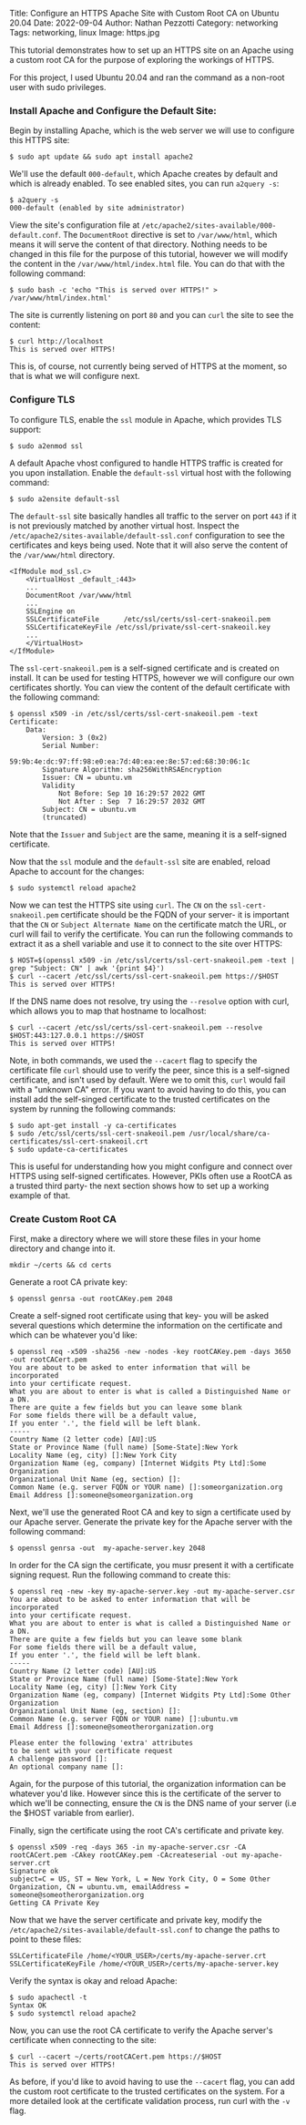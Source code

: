 Title: Configure an HTTPS Apache Site with Custom Root CA on Ubuntu 20.04
Date: 2022-09-04
Author: Nathan Pezzotti
Category: networking
Tags: networking, linux
Image: https.jpg

This tutorial demonstrates how to set up an HTTPS site on an Apache using a custom root CA for the purpose of exploring the workings of HTTPS.

For this project, I used Ubuntu 20.04 and ran the command as a non-root user with sudo privileges.

### Install Apache and Configure the Default Site:
Begin by installing Apache, which is the web server we will use to configure this HTTPS site:
```
$ sudo apt update && sudo apt install apache2
```
We'll use the default `000-default`, which Apache creates by default and which is already enabled. To see enabled sites, you can run `a2query -s`:
```
$ a2query -s
000-default (enabled by site administrator)
``` 
View the site's configuration file at `/etc/apache2/sites-available/000-default.conf`. The `DocumentRoot` directive is set to `/var/www/html`, which means it will serve the content of that directory. Nothing needs to be changed in this file for the purpose of this tutorial, however we will modify the content in the `/var/www/html/index.html` file. You can do that with the following command:
```
$ sudo bash -c 'echo "This is served over HTTPS!" > /var/www/html/index.html'
```
The site is currently listening on port `80` and you can `curl` the site to see the content:
```
$ curl http://localhost
This is served over HTTPS!
```
This is, of course, not currently being served of HTTPS at the moment, so that is what we will configure next. 

### Configure TLS

To configure TLS, enable the `ssl` module in Apache, which provides TLS support:
```
$ sudo a2enmod ssl
```
A default Apache vhost configured to handle HTTPS traffic is created for you upon installation. Enable the `default-ssl` virtual host with the following command:
```
$ sudo a2ensite default-ssl
```
The `default-ssl` site basically handles all traffic to the server on port `443` if it is not previously matched by another virtual host. Inspect the `/etc/apache2/sites-available/default-ssl.conf` configuration to see the certificates and keys being used. Note that it will also serve the content of the `/var/www/html` directory.
```
<IfModule mod_ssl.c>
    <VirtualHost _default_:443>
    ...
    DocumentRoot /var/www/html
    ...
    SSLEngine on
    SSLCertificateFile      /etc/ssl/certs/ssl-cert-snakeoil.pem
    SSLCertificateKeyFile /etc/ssl/private/ssl-cert-snakeoil.key
    ...
    </VirtualHost>
</IfModule>
```
The `ssl-cert-snakeoil.pem` is a self-signed certificate and is created on install. It can be used for testing HTTPS, however we will configure our own certificates shortly. You can view the content of the default certificate with the following command:
```
$ openssl x509 -in /etc/ssl/certs/ssl-cert-snakeoil.pem -text
Certificate:
    Data:
        Version: 3 (0x2)
        Serial Number:
            59:9b:4e:dc:97:ff:98:e0:ea:7d:40:ea:ee:8e:57:ed:68:30:06:1c
        Signature Algorithm: sha256WithRSAEncryption
        Issuer: CN = ubuntu.vm
        Validity
            Not Before: Sep 10 16:29:57 2022 GMT
            Not After : Sep  7 16:29:57 2032 GMT
        Subject: CN = ubuntu.vm
        (truncated)
```
Note that the `Issuer` and `Subject` are the same, meaning it is a self-signed certificate.

Now that the `ssl` module and the `default-ssl` site are enabled, reload Apache to account for the changes:
```
$ sudo systemctl reload apache2
```
Now we can test the HTTPS site using `curl`. The `CN` on the `ssl-cert-snakeoil.pem` certificate should be the FQDN of your server- it is important that the `CN` or `Subject Alternate Name` on the certificate match the URL, or curl will fail to verify the certificate. You can run the following commands to extract it as a shell variable and use it to connect to the site over HTTPS:
```
$ HOST=$(openssl x509 -in /etc/ssl/certs/ssl-cert-snakeoil.pem -text | grep "Subject: CN" | awk '{print $4}')
$ curl --cacert /etc/ssl/certs/ssl-cert-snakeoil.pem https://$HOST
This is served over HTTPS!
```
If the DNS name does not resolve, try using the `--resolve` option with curl, which allows you to map that hostname to localhost:
```
$ curl --cacert /etc/ssl/certs/ssl-cert-snakeoil.pem --resolve $HOST:443:127.0.0.1 https://$HOST
This is served over HTTPS!
```
Note, in both commands, we used the `--cacert` flag to specify the certificate file `curl` should use to verify the peer, since this is a self-signed certificate, and isn't used by default. Were we to omit this, `curl` would fail with a "unknown CA" error. If you want to avoid having to do this, you can install add the self-singed certificate to the trusted certificates on the system by running the following commands:

```
$ sudo apt-get install -y ca-certificates
$ sudo /etc/ssl/certs/ssl-cert-snakeoil.pem /usr/local/share/ca-certificates/ssl-cert-snakeoil.crt
$ sudo update-ca-certificates
```
This is useful for understanding how you might configure and connect over HTTPS using self-signed certificates. However, PKIs often use a RootCA as a trusted third party- the next section shows how to set up a working example of that.

### Create Custom Root CA
First, make a directory where we will store these files in your home directory and change into it. 
```
mkdir ~/certs && cd certs
```
Generate a root CA private key:
```
$ openssl genrsa -out rootCAKey.pem 2048
```
Create a self-signed root certificate using that key- you will be asked several questions which determine the information on the certificate and which can be whatever you'd like:
```
$ openssl req -x509 -sha256 -new -nodes -key rootCAKey.pem -days 3650 -out rootCACert.pem
You are about to be asked to enter information that will be incorporated
into your certificate request.
What you are about to enter is what is called a Distinguished Name or a DN.
There are quite a few fields but you can leave some blank
For some fields there will be a default value,
If you enter '.', the field will be left blank.
-----
Country Name (2 letter code) [AU]:US
State or Province Name (full name) [Some-State]:New York
Locality Name (eg, city) []:New York City
Organization Name (eg, company) [Internet Widgits Pty Ltd]:Some Organization
Organizational Unit Name (eg, section) []:
Common Name (e.g. server FQDN or YOUR name) []:someorganization.org
Email Address []:someone@someorganization.org
```
Next, we'll use the generated Root CA and key to sign a certificate used by our Apache server. Generate the private key for the Apache server with the following command:
```
$ openssl genrsa -out  my-apache-server.key 2048
```
In order for the CA sign the certificate, you musr present it with a certificate signing request. Run the following command to create this:
```
$ openssl req -new -key my-apache-server.key -out my-apache-server.csr
You are about to be asked to enter information that will be incorporated
into your certificate request.
What you are about to enter is what is called a Distinguished Name or a DN.
There are quite a few fields but you can leave some blank
For some fields there will be a default value,
If you enter '.', the field will be left blank.
-----
Country Name (2 letter code) [AU]:US
State or Province Name (full name) [Some-State]:New York
Locality Name (eg, city) []:New York City
Organization Name (eg, company) [Internet Widgits Pty Ltd]:Some Other Organization
Organizational Unit Name (eg, section) []:
Common Name (e.g. server FQDN or YOUR name) []:ubuntu.vm
Email Address []:someone@someotherorganization.org

Please enter the following 'extra' attributes
to be sent with your certificate request
A challenge password []:
An optional company name []:
```
Again, for the purpose of this tutorial, the organization information can be whatever you'd like. However since this is the certificate of the server to which we'll be connecting, ensure the `CN` is the DNS name of your server (i.e the $HOST variable from earlier).

Finally, sign the certificate using the root CA's certificate and private key.
```
$ openssl x509 -req -days 365 -in my-apache-server.csr -CA rootCACert.pem -CAkey rootCAKey.pem -CAcreateserial -out my-apache-server.crt
Signature ok
subject=C = US, ST = New York, L = New York City, O = Some Other Organization, CN = ubuntu.vm, emailAddress = someone@someotherorganization.org
Getting CA Private Key
```
Now that we have the server certificate and private key, modify the `/etc/apache2/sites-available/default-ssl.conf` to change the paths to point to these files:
```
SSLCertificateFile /home/<YOUR_USER>/certs/my-apache-server.crt
SSLCertificateKeyFile /home/<YOUR_USER>/certs/my-apache-server.key
```
Verify the syntax is okay and reload Apache:
```
$ sudo apachectl -t
Syntax OK
$ sudo systemctl reload apache2
```
Now, you can use the root CA certificate to verify the Apache server's certificate when connecting to the site:
```
$ curl --cacert ~/certs/rootCACert.pem https://$HOST
This is served over HTTPS!
```
As before, if you'd like to avoid having to use the `--cacert` flag, you can add the custom root certificate to the trusted certificates on the system. For a more detailed look at the certificate validation process, run curl with the `-v` flag.
